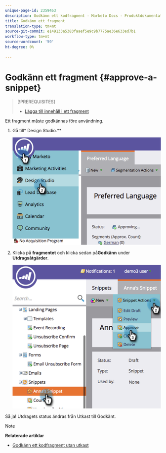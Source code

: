 ```yaml
---
unique-page-id: 2359463
description: Godkänn ett kodfragment - Marketo Docs - Produktdokumentation
title: Godkänn ett fragment
translation-type: tm+mt
source-git-commit: e149133a5383faaef5e9c9b7775ae36e633ed7b1
workflow-type: tm+mt
source-wordcount: '59'
ht-degree: 0%

---
```



# Godkänn ett fragment {#approve-a-snippet}

>[!PREREQUISITES]
>
>* [Lägga till innehåll i ett fragment](add-content-to-a-snippet.md)

>



Ett fragment måste godkännas före användning.

1. Gå till* Design Studio.**

   ![](assets/image2014-9-16-8-3a55-3a15.png)

1. Klicka på **fragmentet** och klicka sedan på&#x200B;**Godkänn** under **Utdragsåtgärder**.

   ![](assets/image2014-9-16-8-3a55-3a24.png)

Så ja! Utdragets status ändras från Utkast till Godkänt.

>[!NOTE]
>
>**Relaterade artiklar**
>
>* [Godkänn ett kodfragment utan utkast](approve-a-snippet-with-no-draft.md)

>



